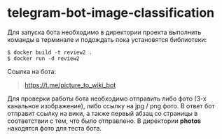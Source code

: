 # telegram-bot-image-classification

Для запуска бота необходимо в директории проекта выполнить команды в терминале и подождать пока установятся библиотеки:
```
$ docker build -t review2 .  
$ docker run -d review2
```

Ссылка на бота:
> https://t.me/picture_to_wiki_bot

Для проверки работы бота необходимо отправить либо фото (3-х канальное изображение), либо ссылку на jpg / png фото. В ответ бот отправит ссылку на вики, а также первый абзац со страницы в соответствии с тем, что было отправлено.
В директории **photos** находятся фото для теста бота.